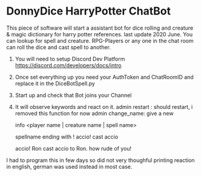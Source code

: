 # DonnyDice HarryPotter ChatBot
This piece of software will start a assistant bot for dice rolling and creature & magic dictionary for harry potter references. last update 2020 June.
You can lookup for spell and creature. RPG-Players or any one in the chat room can roll the dice and cast spell to another.

1. You will need to setup Discord Dev Platform
   https://discord.com/developers/docs/intro

2. Once set everything up you need your AuthToken and ChatRoomID and replace it in the DiceBotSpell.py

3. Start up and check that Bot joins your Channel

4. It will observe keywords and react on it.
   admin restart : should restart, i removed this function for now
   admin change_name: give a new

   info <player name | creature name | spell name>


   spellname ending with !
   accio!
   cast accio

   accio! Ron 
   cast accio to Ron. how rude of you!


I had to program this in few days so did not very thoughful printing reaction in english, german was used instead in most case.


